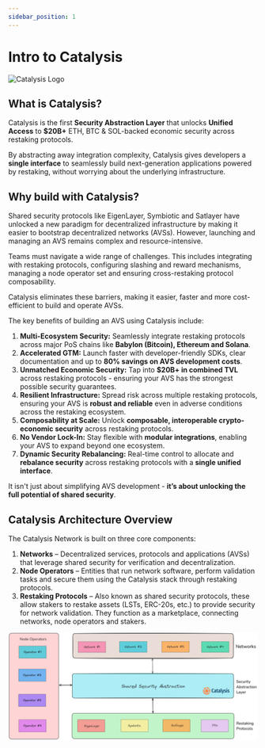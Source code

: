 ```yaml
---
sidebar_position: 1
---
```


# Intro to Catalysis

![Catalysis Logo](/img/catalysis.png)

## What is Catalysis?

Catalysis is the first **Security Abstraction Layer** that unlocks **Unified Access** to **$20B+** ETH, BTC & SOL-backed economic security across restaking protocols.

By abstracting away integration complexity, Catalysis gives developers a **single interface** to seamlessly build next-generation applications powered by restaking, without worrying about the underlying infrastructure.

## Why build with Catalysis?

Shared security protocols like EigenLayer, Symbiotic and Satlayer have unlocked a new paradigm for decentralized infrastructure by making it easier to bootstrap decentralized networks (AVSs). However, launching and managing an AVS remains complex and resource-intensive.

Teams must navigate a wide range of challenges. This includes integrating with restaking protocols, configuring slashing and reward mechanisms, managing a node operator set and ensuring cross-restaking protocol composability.

Catalysis eliminates these barriers, making it easier, faster and more cost-efficient to build and operate AVSs.

The key benefits of building an AVS using Catalysis include:

1. **Multi-Ecosystem Security:** Seamlessly integrate restaking protocols across major PoS chains like **Babylon (Bitcoin), Ethereum and Solana**.
2. **Accelerated GTM:** Launch faster with developer-friendly SDKs, clear documentation and up to **80% savings on AVS development costs**.
3. **Unmatched Economic Security:** Tap into **$20B+ in combined TVL** across restaking protocols - ensuring your AVS has the strongest possible security guarantees.
4. **Resilient Infrastructure:** Spread risk across multiple restaking protocols, ensuring your AVS is **robust and reliable** even in adverse conditions across the restaking ecosystem.
4. **Composability at Scale:** Unlock **composable, interoperable crypto-economic security** across restaking protocols.
5. **No Vendor Lock-In:** Stay flexible with **modular integrations**, enabling your AVS to expand beyond one ecosystem.
6. **Dynamic Security Rebalancing:** Real-time control to allocate and **rebalance security** across restaking protocols with a **single unified interface**.

It isn't just about simplifying AVS development - **it’s about unlocking the full potential of shared security**.

## Catalysis Architecture Overview

The Catalysis Network is built on three core components:
1. **Networks** – Decentralized services, protocols and applications (AVSs) that leverage shared security for verification and decentralization.
2. **Node Operators** – Entities that run network software, perform validation tasks and secure them using the Catalysis stack through restaking protocols.
3. **Restaking Protocols** – Also known as shared security protocols, these allow stakers to restake assets (LSTs, ERC-20s, etc.) to provide security for network validation. They function as a marketplace, connecting networks, node operators and stakers.

![Simplified Stack](./arch-101.png)
